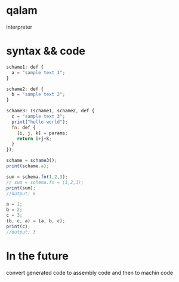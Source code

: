 # qalam
interpreter

# syntax && code
```js
schame1: def {
  a = "sample text 1";
}

schame2: def {
  b = "sample text 2";
}

schame3: (schame1, schame2, def {
  c = "sample text 3";
  print("hello world");
  fn: def {
    [i, j, k] = params;
    return i+j+k;
  }
});

schame = schame3();
print(schame.a);

sum = schema.fn(1,2,3);
// sum = schema.fn = (1,2,3);
print(sum);
//output: 6

a = 1;
b = 2;
c = 3;
(b, c, a) = (a, b, c);
print(c);
//output: 3
```

# In the future
convert generated code to assembly code and then to machin code